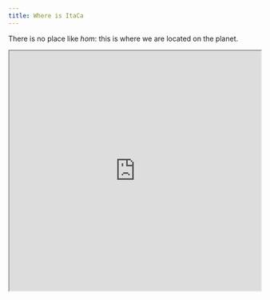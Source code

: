 ```yaml
---
title: Where is ItaCa
---
```


There is no place like _hom_: this is where we are located on the planet.

<iframe src="https://www.google.com/maps/d/u/0/embed?mid=1nJatvBrmpbiKkBFN9nTUkm7a-r0XdQ0e" width="100%" height="480"></iframe>
